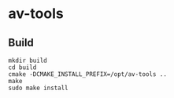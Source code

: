 # av-tools

## Build

```shell
mkdir build
cd build
cmake -DCMAKE_INSTALL_PREFIX=/opt/av-tools ..
make
sudo make install
```
